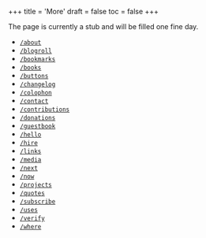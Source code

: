 +++
title = 'More'
draft = false
toc = false
+++

The page is currently a stub and will be filled one fine day.

- [`/about`](about.md)
- [`/blogroll`](blogroll.md)
- [`/bookmarks`](bookmarks.md)
- [`/books`](books.md)
- [`/buttons`](buttons.md)
- [`/changelog`](changelog.md)
- [`/colophon`](colophon.md)
- [`/contact`](contact.md)
- [`/contributions`](contributions.md)
- [`/donations`](donations.md)
- [`/guestbook`](guestbook.md)
- [`/hello`](hello.md)
- [`/hire`](hire.md)
- [`/links`](links.md)
- [`/media`](media.md)
- [`/next`](next.md)
- [`/now`](now.md)
- [`/projects`](projects.md)
- [`/quotes`](quotes.md)
- [`/subscribe`](subscribe.md)
- [`/uses`](uses.md)
- [`/verify`](verify.md)
- [`/where`](where.md)
